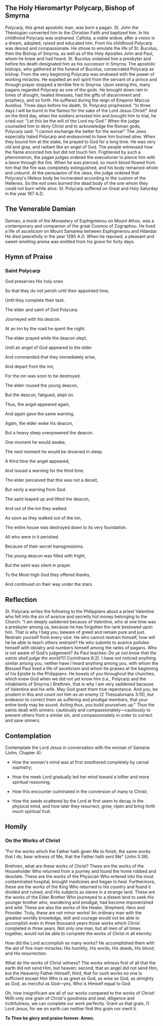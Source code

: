## The Holy Hieromartyr Polycarp, Bishop of Smyrna

Polycarp, this great apostolic man, was born a pagan. St. John the Theologian converted him to the Christian Faith and baptized him. In his childhood Polycarp was orphaned. Callista, a noble widow, after a vision in a dream, adopted, raised and educated him. From his childhood Polycarp was devout and compassionate. He strove to emulate the life of St. Bucolus, then the Bishop of Smyrna, as well as of the Holy Apostles John and Paul, whom he knew and had heard. St. Bucolus ordained him a presbyter and before his death designated him as his successor in Smyrna. The apostolic bishops, who gathered at the funeral of Bucolus, consecrated Polycarp as bishop. From the very beginning Polycarp was endowed with the power of working miracles. He expelled an evil spirit from the servant of a prince and through prayer stopped a terrible fire in Smyrna. Upon seeing this, many pagans regarded Polycarp as one of the gods. He brought down rain in times of drought, healed illnesses, had the gifts of discernment and prophecy, and so forth. He suffered during the reign of Emperor Marcus Aurelius. Three days before his death, St. Polycarp prophesied: "In three days I will be burnt in the flames for the sake of the Lord Jesus Christ!" And on the third day, when the soldiers arrested him and brought him to trial, he cried out: "Let this be the will of the Lord my God." When the judge counseled him to deny Christ and to acknowledge the Roman gods, Polycarp said: "I cannot exchange the better for the worse!" The Jews especially hated Polycarp and endeavored to have him burned alive. When they bound him at the stake, he prayed to God for a long time. He was very old and gray, and radiant like an angel of God. The people witnessed how the flame encircled him but did not touch him. Frightened by such a phenomenon, the pagan judges ordered the executioner to pierce him with a lance through the fire. When he was pierced, so much blood flowed from him that the fire was completely extinguished, and his body remained whole and unburnt. At the persuasion of the Jews, the judge ordered that Polycarp's lifeless body be incinerated according to the custom of the Hellenes. So the evil ones burned the dead body of the one whom they could not burn while alive. St. Polycarp suffered on Great and Holy Saturday in the year 167 A.D.


## The Venerable Damian

Damian, a monk of the Monastery of Esphigmenou on Mount Athos, was a contemporary and companion of the great Cosmos of Zographou. He lived a life of asceticism on Mount Samareia between Esphigmenou and Hilandar. He died peacefully in the year 1280 A.D. When he reposed, a pleasant and sweet-smelling aroma was emitted from his grave for forty days.


## Hymn of Praise

### Saint Polycarp

God preserves His holy ones

So that they do not perish until their appointed time,

Until they complete their task.

The elder and saint of God Polycarp

Journeyed with his deacon.

At an inn by the road he spent the night.

The elder prayed while the deacon slept,

Until an angel of God appeared to the elder

And commanded that they immediately arise,

And depart from the inn,

For the inn was soon to be destroyed.

The elder roused the young deacon,

But the deacon, fatigued, slept on.

Thus, the angel appeared again,

And again gave the same warning.

Again, the elder woke his deacon,

But a heavy sleep overpowered the deacon.

One moment he would awake,

The next moment he would be drowned in sleep.

A third time the angel appeared,

And issued a warning for the third time.

The elder perceived that this was not a deceit,

But verily a warning from God.

The saint leaped up and lifted the deacon,

And out of the inn they walked.

As soon as they walked out of the inn,

The entire house was destroyed down to its very foundation.

All who were in it perished

Because of their secret transgressions.

The young deacon was filled with fright,

But the saint was silent in prayer.

To the Most-high God they offered thanks,

And continued on their way under the stars.


## Reflection

St. Polycarp writes the following to the Philippians about a priest Valentine who fell into the sin of avarice and secretly hid money belonging to the Church: "I am deeply saddened because of Valentine, who at one time was a presbyter among us, because he has forgotten the rank bestowed upon him. That is why I beg you, beware of greed and remain pure and just. Restrain yourself from every vice. He who cannot restrain himself, how will he be able to teach others restraint? He who submits to avarice pollutes himself with idolatry and numbers himself among the ranks of pagans. Who is not aware of God's judgement? As Paul teaches: *Do ye not know that the saints shall judge the world?*(1 Corinthians 6:2). I have not noticed anything similar among you, neither have I heard anything among you, with whom the Blessed Paul lived a life of asceticism and whom he praises at the beginning of his Epistle to the Philippians. He boasts of you throughout the churches, which knew God when we did not yet know him (i.e., Polycarp and the inhabitants of Smyrna.) Brethren, that is why I am very saddened because of Valentine and his wife. May God grant them true repentance. And you, be prudent in this and *count not him as an enemy* (2 Thessalonians 3:15), but endeavor to correct them as suffering and prodigal members, that your entire body may be sound. Acting thus, you build yourselves up." Thus the saints dealt with sinners: cautiously and compassionately—cautiously to prevent others from a similar sin, and compassionately in order to correct and save sinners.


## Contemplation

Contemplate the Lord Jesus in conversation with the woman of Samaria (John, Chapter 4):

- How the woman's mind was at first smothered completely by carnal sophistry;

- How the meek Lord gradually led her mind toward a loftier and more spiritual reasoning;

- How this encounter culminated in the conversion of many to Christ;

- How the seeds scattered by the Lord at first seem to decay in the physical mind, and how later they resurrect, grow, ripen and bring forth much spiritual fruit.


## Homily

### On the Works of Christ

"For the works which the Father hath given Me to finish, the same works that I do, bear witness of Me, that the Father hath sent Me" (John 5:36).

Brethren, what are these works of Christ? These are the works of the Householder Who returned from a journey and found the home robbed and desolate. These are the works of the Physician Who entered into the most contaminated hospital, brought medicines and began to heal. Furthermore, these are the works of the King Who returned to his country and found it divided and ruined, and His subjects as slaves in a strange land. These are the works of the Elder Brother Who journeyed to a distant land to seek His younger brother who, wandering and prodigal, had become impoverished and wild. These are also the works of the Healer, Shepherd, Hero and Provider. Truly, these are not minor works! An ordinary man with the greatest worldly knowledge, skill and courage would not be able to accomplish even in three thousand years those works which Christ completed in three years. Not only one man, but all men of all times together, would not be able to complete the works of Christ in all eternity.

How did the Lord accomplish so many works? He accomplished them with the aid of five main miracles: His humility, His words, His deeds, His blood, and His resurrection.

What do the works of Christ witness? The works witness first of all that the earth did not send Him, but heaven; second, that an angel did not send Him, but the Heavenly Father Himself; third, that for such works no one is sufficient except Him Who is as great as God, as wise as God, as almighty as God, as merciful as God—yes, Who is Himself equal to God.

Oh, how insignificant are all of our works compared to the works of Christ! With only one grain of Christ's goodness and zeal, diligence and truthfulness, we can complete our work perfectly. Grant us that grain, O Lord Jesus, for we on earth can neither find this grain nor merit it.

**To Thee be glory and praise forever. Amen.**
